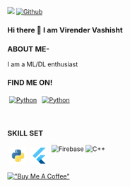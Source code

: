 ![](https://visitor-badge.laobi.icu/badge?page_id=vashisht9474)
[![Github](https://img.shields.io/github/followers/vashisht9474?label=Follow&style=social)](https://github.com/vashisht9474)
### Hi there 👋 I am Virender Vashisht

<!--
**vashisht9474/vashisht9474** is a ✨ _special_ ✨ repository because its `README.md` (this file) appears on your GitHub profile.

Here are some ideas to get you started:


-->






### ABOUT ME-

I am a ML/DL enthusiast

### FIND ME ON!
<p align="center">
 
 <a href="https://linkedin.com/in/virender-vashisht-32a3b6200" target="_blank" rel="noopener noreferrer"> <img src="https://cdn.jsdelivr.net/npm/simple-icons@v3/icons/linkedin.svg" alt="Python" height="40" style="vertical-align:top; margin:4px"></a>
 <a href="mailto:vashishtv2002@gmail.com"> <img src="https://cdn.jsdelivr.net/npm/simple-icons@v3/icons/gmail.svg" alt="Python" height="40" style="vertical-align:top; margin:4px"></a>
</p>

<br />

### SKILL SET


<img src="https://raw.githubusercontent.com/github/explore/80688e429a7d4ef2fca1e82350fe8e3517d3494d/topics/python/python.png" alt="Python" height="40" style="vertical-align:top; margin:4px"><img src="https://raw.githubusercontent.com/github/explore/80688e429a7d4ef2fca1e82350fe8e3517d3494d/topics/flutter/flutter.png" alt="Flutter" height="40" style="vertical-align:top; margin:4px">
<img src="https://raw.githubusercontent.com/danielcranney/readme-generator/main/public/icons/skills/firebase-colored.svg" width="36" height="36" alt="Firebase" style="max-width: 100%;">
<img src="https://raw.githubusercontent.com/danielcranney/readme-generator/main/public/icons/skills/cplusplus-colored.svg" width="36" height="36" alt="C++" style="max-width: 100%;">










[!["Buy Me A Coffee"](https://www.buymeacoffee.com/assets/img/custom_images/orange_img.png)](https://www.buymeacoffee.com/gbraad)



